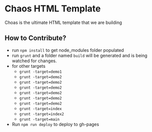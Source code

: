 # Chaos HTML Template

Choas is the ultimate HTML template that we are building

## How to Contribute?

- run `npm install` to get node_modules folder populated
- run `grunt` and a folder named `build` will be generated and is being watched for changes.
- for other targets
  - `grunt -target=demo1`
  - `grunt -target=demo2`
  - `grunt -target=demo2`
  - `grunt -target=demo2`
  - `grunt -target=demo2`
  - `grunt -target=demo2`
  - `grunt -target=demo2`
  - `grunt -target=index`
  - `grunt -target=index2`
  - `grunt -target=main`
- Run `npm run deploy` to deploy to gh-pages